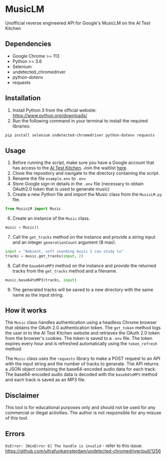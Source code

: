 # MusicLM

Unofficial reverse engineered API for Google's MusicLM on the AI Test Kitchen

## Dependencies

- Google Chrome >= 113
- Python >= 3.6
- Selenium
- undetected_chromedriver
- python-dotenv
- requests

## Installation

1. Install Python 3 from the official website: https://www.python.org/downloads/
2. Run the following command in your terminal to install the required libraries: 
```sh
pip install selenium undetected-chromedriver python-dotenv requests
```

## Usage

1. Before running the script, make sure you have a Google account that has access to the [AI Test Kitchen](https://aitestkitchen.withgoogle.com/). Join the waitlist [here](https://aitestkitchen.withgoogle.com/signup).
2. Clone the repository and navigate to the directory containing the script.
3. Rename the file `example.env` to `.env` 
4. Store Google sign-in details in the `.env` file (necessary to obtain OAuth2.0 token that is used to generate music)
5. Create a new Python file and import the Music class from the `MusicLM.py` file.
```python
from MusicLM import Music
```
6. Create an instance of the `Music` class.
```python
music = Music()
```
7. Call the `get_tracks` method on the instance and provide a string input and an integer `generationCount` argument (8 max).
```python
input = "Ambient, soft sounding music I can study to"
tracks = music.get_tracks(input, 2)
```
8. Call the `base64toMP3` method on the instance and provide the returned tracks from the `get_tracks` method and a filename.
```python
music.base64toMP3(tracks, input)
```
9. The generated tracks will be saved to a new directory with the same name as the input string.

## How it works

The `Music` class handles authentication using a headless Chrome browser that obtains the OAuth 2.0 authentication token. The `get_token` method logs the user in to the AI Test Kitchen website and retrieves the OAuth 2.0 token from the browser's cookies. The token is saved to a `.env` file. The token expires every hour and is refreshed automatically using the `token_refresh` method.

The `Music` class uses the `requests` library to make a POST request to an API with the input string and the number of tracks to generate. The API returns a JSON object containing the base64-encoded audio data for each track. The base64-encoded audio data is decoded with the `base64toMP3` method and each track is saved as an MP3 file. 

## Disclaimer

This tool is for educational purposes only and should not be used for any commercial or illegal activities. The author is not responsible for any misuse of this tool.

## Errors


 ```OsError: [WinError 6] The handle is invalid```  - refer to this issue: https://github.com/ultrafunkamsterdam/undetected-chromedriver/pull/1256

